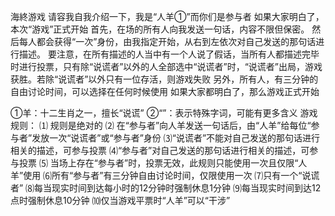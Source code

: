海終游戏
请容我自我介绍一下，我是“人羊①”而你们是参与者
如果大家明白了，本次“游戏”正式开始
首先，在场的所有人向我发送一句话，内容不限但保密。
然后每人都会获得“一次”身份，由我指定开始，从右到左依次对自己发送的那句话进行描述。
要注意，在所有描述的人当中有一个人说了假话，当所有人都描述完毕时进行投票，只有除“说谎者”以外的人全部选中“说谎者”时，“说谎者”出局，游戏获胜。若除“说谎者”以外只有一位存活，则游戏失败
另外，所有人，有三分钟的自由讨论时间，可以选择在任何时候使用
如果大家都明白了，那么游戏正式开始

①羊：十二生肖之一，擅长“说谎”
②“”：表示特殊字词，可能有更多含义
游戏规则：
⑴ 规则是绝对的
⑵ 在“参与者”向人羊发送一句话后，由“人羊”给每位“参与者”发放一次“说谎者”或“参与者”身份
⑶“说谎者”不能对自己发送的那句话进行相关的描述，可参与投票
⑷“参与者”对自己发送的那句话进行相关的描述，可参与投票
⑸ 当场上存在“参与者”时，投票无效，此规则只能使用一次且仅限“人羊”使用
⑹所有“参与者”有三分钟自由讨论时间，仅限使用一次
⑺只有一个“说谎者”
⑻每当现实时间到达每小时的12分钟时强制休息1分钟
⑼每当现实时间到达12点时强制休息10分钟
⑽仅当游戏平票时“人羊”可以“干涉”
